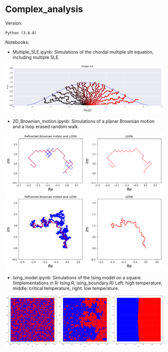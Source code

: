 # Complex_analysis


Version:
```
Python (3.6.8)
```


Notebooks: 

- Multiple_SLE.ipynb: Simulations of the chordal multiple slit equation, including multiple SLE. 

<img src = "./Pictures/multiple_sle.png" width=800>

- 2D_Brownian_motion.ipynb: Simulations of a planar Brownian motion and a loop erased random walk. 

<img src = "./Pictures/lerw_small.png" width=600>
<img src = "./Pictures/lerw_large.png" width=600>

- Ising_model.ipynb: Simulations of the Ising model on a square. (Implementations in R: Ising.R, Ising_boundary.R) Left: high temperature, middle: critical temperature, right: low temperature.

<img src = "./Pictures/ising_boundary.png" width=800>





